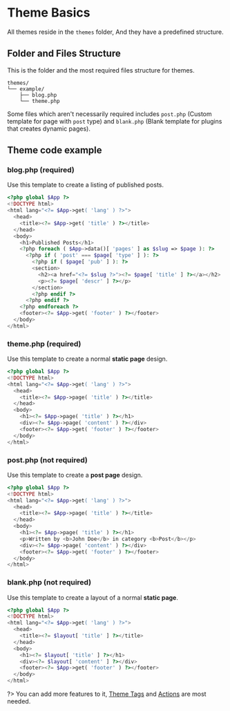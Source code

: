 # Theme Basics
All themes reside in the `themes` folder, And they have a predefined structure.


## Folder and Files Structure
This is the folder and the most required files structure for themes.     

```plain
themes/
└── example/
    ├── blog.php
    └── theme.php
```

Some files which aren't necessarily required includes `post.php` (Custom template for page with `post` type) and `blank.php` (Blank template for plugins that creates dynamic pages).

## Theme code example

### blog.php **(required)**
Use this template to create a listing of published posts.

```php
<?php global $App ?>
<!DOCTYPE html>
<html lang="<?= $App->get( 'lang' ) ?>">
  <head>
    <title><?= $App->get( 'title' ) ?></title>
  </head>
  <body>
    <h1>Published Posts</h1>
    <?php foreach ( $App->data()[ 'pages' ] as $slug => $page ): ?>
      <?php if ( 'post' === $page[ 'type' ] ): ?>
        <?php if ( $page[ 'pub' ] ): ?>
        <section>
          <h2><a href="<?= $slug ?>"><?= $page[ 'title' ] ?></a></h2>
          <p><?= $page[ 'descr' ] ?></p>
        </section>
        <?php endif ?>
      <?php endif ?>
    <?php endforeach ?>
    <footer><?= $App->get( 'footer' ) ?></footer>
  </body>
</html>
```

### theme.php **(required)**
Use this template to create a normal **static page** design.

```php
<?php global $App ?>
<!DOCTYPE html>
<html lang="<?= $App->get( 'lang' ) ?>">
  <head>
    <title><?= $App->page( 'title' ) ?></title>
  </head>
  <body>
    <h1><?= $App->page( 'title' ) ?></h1>
    <div><?= $App->page( 'content' ) ?></div>
    <footer><?= $App->get( 'footer' ) ?></footer>
  </body>
</html>
```

### post.php **(not required)**
Use this template to create a **post page** design.

```php
<?php global $App ?>
<!DOCTYPE html>
<html lang="<?= $App->get( 'lang' ) ?>">
  <head>
    <title><?= $App->page( 'title' ) ?></title>
  </head>
  <body>
    <h1><?= $App->page( 'title' ) ?></h1>
    <p>Written by <b>John Doe</b> in category <b>Post</b></p>
    <div><?= $App->page( 'content' ) ?></div>
    <footer><?= $App->get( 'footer' ) ?></footer>
  </body>
</html>
```

### blank.php **(not required)**
Use this template to create a layout of a normal **static page**.

```php
<?php global $App ?>
<!DOCTYPE html>
<html lang="<?= $App->get( 'lang' ) ?>">
  <head>
    <title><?= $layout[ 'title' ] ?></title>
  </head>
  <body>
    <h1><?= $layout[ 'title' ] ?></h1>
    <div><?= $layout[ 'content' ] ?></div>
    <footer><?= $App->get( 'footer' ) ?></footer>
  </body>
</html>
```

?> You can add more features to it, [Theme Tags](/themes/tags) and [Actions](/developer/actions?id=themes) are most needed.





